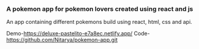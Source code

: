 ### A pokemon app for pokemon lovers created using react and js

An app containing different pokemons build using react, html, css and api.

Demo-https://deluxe-pastelito-e7a8ec.netlify.app/
Code-https://github.com/Nitarya/pokemon-app.git
